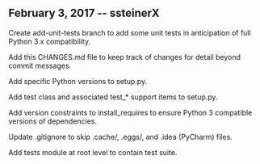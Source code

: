 February 3, 2017 -- ssteinerX
-----------------------------
Create add-unit-tests branch to add some unit tests in anticipation of
full Python 3.x compatibility.

Add this CHANGES.md file to keep track of changes for detail beyond commit messages.

Add specific Python versions to setup.py.

Add test class and associated test_* support items to setup.py.

Add version constraints to install_requires to ensure Python 3 compatible
versions of dependencies.

Update .gitignore to skip .cache/, .eggs/, and .idea (PyCharm) files.

Add tests module at root level to contain test suite.
